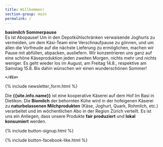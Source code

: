 ```yaml
---
title: Willkommen!
section-group: main
permalink: /
---
```


<div class="alert alert-success" role="alert" data-href="">
  <div style="font-weight:bold;"> 
 basimilch Sommerpause
  </div>
	Es ist Abopause! Um in den Depotkühlschränken verwaisende Joghurts zu vermeiden, um dem Käsi-Team eine Verschnaufpause zu gönnen, und um allen die Vorfreude auf die nächste Lieferung zu ermöglichen, machen wir Pause mit abfüllen, abpacken, ausliefern. Wir konzentrieren uns ganz auf eine schöne Käseproduktion jeden zweiten Morgen, nichts mehr und nichts weniger. Es geht wieder los im August, am Freitag 14.8., respektive am Samstag 15.8. Bis dahin wünschen wir einen wunderschönen Sommer!
   <div style="font-weight:bold;">
 
    </div>
 
 </div>
   
{% include newsletter_form.html %}


Die **{{site.info.name}}** ist eine kooperative Käserei auf dem
Hof Im Basi in Dietikon. Die **Biomilch** der behornten Kühe wird in der
hofeigenen Käserei zu **naturbelassenen Milchprodukten** (Käse, Joghurt, Quark,
Rohmilch, etc.) verarbeitet und im wöchentlichen Abo in der Region
Zürich verteilt. Es ist uns ein Anliegen, dass unsere Produkte **fair produziert**
und **lokal konsumiert** werden.

{% include button-signup.html %}   

{% include button-facebook-like.html %}


